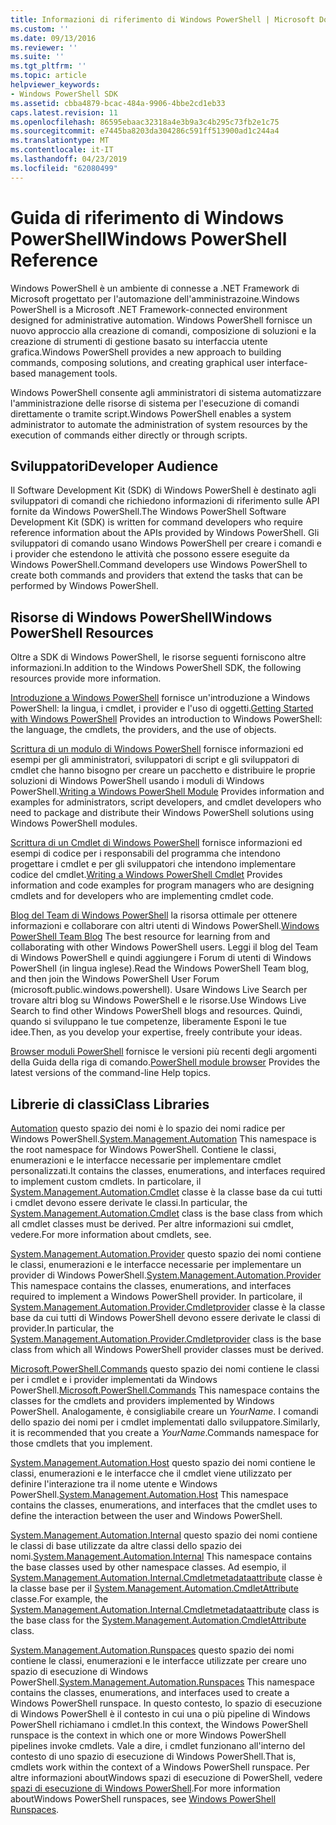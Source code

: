 ```yaml
---
title: Informazioni di riferimento di Windows PowerShell | Microsoft Docs
ms.custom: ''
ms.date: 09/13/2016
ms.reviewer: ''
ms.suite: ''
ms.tgt_pltfrm: ''
ms.topic: article
helpviewer_keywords:
- Windows PowerShell SDK
ms.assetid: cbba4879-bcac-484a-9906-4bbe2cd1eb33
caps.latest.revision: 11
ms.openlocfilehash: 86595ebaac32318a4e3b9a3c4b295c73fb2e1c75
ms.sourcegitcommit: e7445ba8203da304286c591ff513900ad1c244a4
ms.translationtype: MT
ms.contentlocale: it-IT
ms.lasthandoff: 04/23/2019
ms.locfileid: "62080499"
---
```

# <a name="windows-powershell-reference"></a><span data-ttu-id="e07cd-102">Guida di riferimento di Windows PowerShell</span><span class="sxs-lookup"><span data-stu-id="e07cd-102">Windows PowerShell Reference</span></span>

<span data-ttu-id="e07cd-103">Windows PowerShell è un ambiente di connesse a .NET Framework di Microsoft progettato per l'automazione dell'amministrazoine.</span><span class="sxs-lookup"><span data-stu-id="e07cd-103">Windows PowerShell is a Microsoft .NET Framework-connected environment designed for administrative automation.</span></span> <span data-ttu-id="e07cd-104">Windows PowerShell fornisce un nuovo approccio alla creazione di comandi, composizione di soluzioni e la creazione di strumenti di gestione basato su interfaccia utente grafica.</span><span class="sxs-lookup"><span data-stu-id="e07cd-104">Windows PowerShell provides a new approach to building commands, composing solutions, and creating graphical user interface-based management tools.</span></span>

<span data-ttu-id="e07cd-105">Windows PowerShell consente agli amministratori di sistema automatizzare l'amministrazione delle risorse di sistema per l'esecuzione di comandi direttamente o tramite script.</span><span class="sxs-lookup"><span data-stu-id="e07cd-105">Windows PowerShell enables a system administrator to automate the administration of system resources by the execution of commands either directly or through scripts.</span></span>

## <a name="developer-audience"></a><span data-ttu-id="e07cd-106">Sviluppatori</span><span class="sxs-lookup"><span data-stu-id="e07cd-106">Developer Audience</span></span>

<span data-ttu-id="e07cd-107">Il Software Development Kit (SDK) di Windows PowerShell è destinato agli sviluppatori di comandi che richiedono informazioni di riferimento sulle API fornite da Windows PowerShell.</span><span class="sxs-lookup"><span data-stu-id="e07cd-107">The Windows PowerShell Software Development Kit (SDK) is written for command developers who require reference information about the APIs provided by Windows PowerShell.</span></span> <span data-ttu-id="e07cd-108">Gli sviluppatori di comando usano Windows PowerShell per creare i comandi e i provider che estendono le attività che possono essere eseguite da Windows PowerShell.</span><span class="sxs-lookup"><span data-stu-id="e07cd-108">Command developers use Windows PowerShell to create both commands and providers that extend the tasks that can be performed by Windows PowerShell.</span></span>

## <a name="windows-powershell-resources"></a><span data-ttu-id="e07cd-109">Risorse di Windows PowerShell</span><span class="sxs-lookup"><span data-stu-id="e07cd-109">Windows PowerShell Resources</span></span>

<span data-ttu-id="e07cd-110">Oltre a SDK di Windows PowerShell, le risorse seguenti forniscono altre informazioni.</span><span class="sxs-lookup"><span data-stu-id="e07cd-110">In addition to the Windows PowerShell SDK, the following resources provide more information.</span></span>

<span data-ttu-id="e07cd-111">[Introduzione a Windows PowerShell](/powershell/scripting/getting-started/getting-started-with-windows-powershell) fornisce un'introduzione a Windows PowerShell: la lingua, i cmdlet, i provider e l'uso di oggetti.</span><span class="sxs-lookup"><span data-stu-id="e07cd-111">[Getting Started with Windows PowerShell](/powershell/scripting/getting-started/getting-started-with-windows-powershell) Provides an introduction to Windows PowerShell: the language, the cmdlets, the providers, and the use of objects.</span></span>

<span data-ttu-id="e07cd-112">[Scrittura di un modulo di Windows PowerShell](./module/writing-a-windows-powershell-module.md) fornisce informazioni ed esempi per gli amministratori, sviluppatori di script e gli sviluppatori di cmdlet che hanno bisogno per creare un pacchetto e distribuire le proprie soluzioni di Windows PowerShell usando i moduli di Windows PowerShell.</span><span class="sxs-lookup"><span data-stu-id="e07cd-112">[Writing a Windows PowerShell Module](./module/writing-a-windows-powershell-module.md) Provides information and examples for administrators, script developers, and cmdlet developers who need to package and distribute their Windows PowerShell solutions using Windows PowerShell modules.</span></span>

<span data-ttu-id="e07cd-113">[Scrittura di un Cmdlet di Windows PowerShell](./cmdlet/writing-a-windows-powershell-cmdlet.md) fornisce informazioni ed esempi di codice per i responsabili del programma che intendono progettare i cmdlet e per gli sviluppatori che intendono implementare codice del cmdlet.</span><span class="sxs-lookup"><span data-stu-id="e07cd-113">[Writing a Windows PowerShell Cmdlet](./cmdlet/writing-a-windows-powershell-cmdlet.md) Provides information and code examples for program managers who are designing cmdlets and for developers who are implementing cmdlet code.</span></span>

<span data-ttu-id="e07cd-114">[Blog del Team di Windows PowerShell](https://blogs.msdn.microsoft.com/PowerShell/) la risorsa ottimale per ottenere informazioni e collaborare con altri utenti di Windows PowerShell.</span><span class="sxs-lookup"><span data-stu-id="e07cd-114">[Windows PowerShell Team Blog](https://blogs.msdn.microsoft.com/PowerShell/) The best resource for learning from and collaborating with other Windows PowerShell users.</span></span> <span data-ttu-id="e07cd-115">Leggi il blog del Team di Windows PowerShell e quindi aggiungere i Forum di utenti di Windows PowerShell (in lingua inglese).</span><span class="sxs-lookup"><span data-stu-id="e07cd-115">Read the Windows PowerShell Team blog, and then join the Windows PowerShell User Forum (microsoft.public.windows.powershell).</span></span> <span data-ttu-id="e07cd-116">Usare Windows Live Search per trovare altri blog su Windows PowerShell e le risorse.</span><span class="sxs-lookup"><span data-stu-id="e07cd-116">Use Windows Live Search to find other Windows PowerShell blogs and resources.</span></span> <span data-ttu-id="e07cd-117">Quindi, quando si sviluppano le tue competenze, liberamente Esponi le tue idee.</span><span class="sxs-lookup"><span data-stu-id="e07cd-117">Then, as you develop your expertise, freely contribute your ideas.</span></span>

<span data-ttu-id="e07cd-118">[Browser moduli PowerShell](/powershell/module/) fornisce le versioni più recenti degli argomenti della Guida della riga di comando.</span><span class="sxs-lookup"><span data-stu-id="e07cd-118">[PowerShell module browser](/powershell/module/) Provides the latest versions of the command-line Help topics.</span></span>

## <a name="class-libraries"></a><span data-ttu-id="e07cd-119">Librerie di classi</span><span class="sxs-lookup"><span data-stu-id="e07cd-119">Class Libraries</span></span>

<span data-ttu-id="e07cd-120">[Automation](/dotnet/api/System.Management.Automation) questo spazio dei nomi è lo spazio dei nomi radice per Windows PowerShell.</span><span class="sxs-lookup"><span data-stu-id="e07cd-120">[System.Management.Automation](/dotnet/api/System.Management.Automation) This namespace is the root namespace for Windows PowerShell.</span></span> <span data-ttu-id="e07cd-121">Contiene le classi, enumerazioni e le interfacce necessarie per implementare cmdlet personalizzati.</span><span class="sxs-lookup"><span data-stu-id="e07cd-121">It contains the classes, enumerations, and interfaces required to implement custom cmdlets.</span></span> <span data-ttu-id="e07cd-122">In particolare, il [System.Management.Automation.Cmdlet](/dotnet/api/System.Management.Automation.Cmdlet) classe è la classe base da cui tutti i cmdlet devono essere derivate le classi.</span><span class="sxs-lookup"><span data-stu-id="e07cd-122">In particular, the [System.Management.Automation.Cmdlet](/dotnet/api/System.Management.Automation.Cmdlet) class is the base class from which all cmdlet classes must be derived.</span></span> <span data-ttu-id="e07cd-123">Per altre informazioni sui cmdlet, vedere.</span><span class="sxs-lookup"><span data-stu-id="e07cd-123">For more information about cmdlets, see.</span></span>

<span data-ttu-id="e07cd-124">[System.Management.Automation.Provider](/dotnet/api/System.Management.Automation.Provider) questo spazio dei nomi contiene le classi, enumerazioni e le interfacce necessarie per implementare un provider di Windows PowerShell.</span><span class="sxs-lookup"><span data-stu-id="e07cd-124">[System.Management.Automation.Provider](/dotnet/api/System.Management.Automation.Provider) This namespace contains the classes, enumerations, and interfaces required to implement a Windows PowerShell provider.</span></span> <span data-ttu-id="e07cd-125">In particolare, il [System.Management.Automation.Provider.Cmdletprovider](/dotnet/api/System.Management.Automation.Provider.CmdletProvider) classe è la classe base da cui tutti di Windows PowerShell devono essere derivate le classi di provider.</span><span class="sxs-lookup"><span data-stu-id="e07cd-125">In particular, the [System.Management.Automation.Provider.Cmdletprovider](/dotnet/api/System.Management.Automation.Provider.CmdletProvider) class is the base class from which all Windows PowerShell provider classes must be derived.</span></span>

<span data-ttu-id="e07cd-126">[Microsoft.PowerShell.Commands](/dotnet/api/Microsoft.PowerShell.Commands) questo spazio dei nomi contiene le classi per i cmdlet e i provider implementati da Windows PowerShell.</span><span class="sxs-lookup"><span data-stu-id="e07cd-126">[Microsoft.PowerShell.Commands](/dotnet/api/Microsoft.PowerShell.Commands) This namespace contains the classes for the cmdlets and providers implemented by Windows PowerShell.</span></span> <span data-ttu-id="e07cd-127">Analogamente, è consigliabile creare un *YourName*. I comandi dello spazio dei nomi per i cmdlet implementati dallo sviluppatore.</span><span class="sxs-lookup"><span data-stu-id="e07cd-127">Similarly, it is recommended that you create a *YourName*.Commands namespace for those cmdlets that you implement.</span></span>

<span data-ttu-id="e07cd-128">[System.Management.Automation.Host](/dotnet/api/System.Management.Automation.Host) questo spazio dei nomi contiene le classi, enumerazioni e le interfacce che il cmdlet viene utilizzato per definire l'interazione tra il nome utente e Windows PowerShell.</span><span class="sxs-lookup"><span data-stu-id="e07cd-128">[System.Management.Automation.Host](/dotnet/api/System.Management.Automation.Host) This namespace contains the classes, enumerations, and interfaces that the cmdlet uses to define the interaction between the user and Windows PowerShell.</span></span>

<span data-ttu-id="e07cd-129">[System.Management.Automation.Internal](/dotnet/api/System.Management.Automation.Internal) questo spazio dei nomi contiene le classi di base utilizzate da altre classi dello spazio dei nomi.</span><span class="sxs-lookup"><span data-stu-id="e07cd-129">[System.Management.Automation.Internal](/dotnet/api/System.Management.Automation.Internal) This namespace contains the base classes used by other namespace classes.</span></span> <span data-ttu-id="e07cd-130">Ad esempio, il [System.Management.Automation.Internal.Cmdletmetadataattribute](/dotnet/api/System.Management.Automation.Internal.CmdletMetadataAttribute) classe è la classe base per il [System.Management.Automation.CmdletAttribute](/dotnet/api/System.Management.Automation.CmdletAttribute) classe.</span><span class="sxs-lookup"><span data-stu-id="e07cd-130">For example, the [System.Management.Automation.Internal.Cmdletmetadataattribute](/dotnet/api/System.Management.Automation.Internal.CmdletMetadataAttribute) class is the base class for the [System.Management.Automation.CmdletAttribute](/dotnet/api/System.Management.Automation.CmdletAttribute) class.</span></span>

<span data-ttu-id="e07cd-131">[System.Management.Automation.Runspaces](/dotnet/api/System.Management.Automation.Runspaces) questo spazio dei nomi contiene le classi, enumerazioni e le interfacce utilizzate per creare uno spazio di esecuzione di Windows PowerShell.</span><span class="sxs-lookup"><span data-stu-id="e07cd-131">[System.Management.Automation.Runspaces](/dotnet/api/System.Management.Automation.Runspaces) This namespace contains the classes, enumerations, and interfaces used to create a Windows PowerShell runspace.</span></span> <span data-ttu-id="e07cd-132">In questo contesto, lo spazio di esecuzione di Windows PowerShell è il contesto in cui una o più pipeline di Windows PowerShell richiamano i cmdlet.</span><span class="sxs-lookup"><span data-stu-id="e07cd-132">In this context, the Windows PowerShell runspace is the context in which one or more Windows PowerShell pipelines invoke cmdlets.</span></span> <span data-ttu-id="e07cd-133">Vale a dire, i cmdlet funzionano all'interno del contesto di uno spazio di esecuzione di Windows PowerShell.</span><span class="sxs-lookup"><span data-stu-id="e07cd-133">That is, cmdlets work within the context of a Windows PowerShell runspace.</span></span> <span data-ttu-id="e07cd-134">Per altre informazioni aboutWindows spazi di esecuzione di PowerShell, vedere [spazi di esecuzione di Windows PowerShell](http://msdn.microsoft.com/en-us/a1582cfe-f06d-4aff-adc6-71f49a860ce9).</span><span class="sxs-lookup"><span data-stu-id="e07cd-134">For more information aboutWindows PowerShell runspaces, see [Windows PowerShell Runspaces](http://msdn.microsoft.com/en-us/a1582cfe-f06d-4aff-adc6-71f49a860ce9).</span></span>

